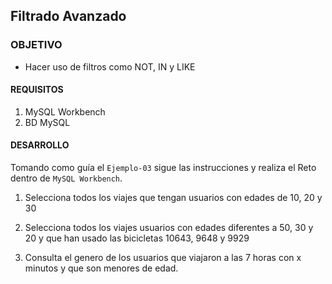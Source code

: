 ## Filtrado Avanzado

### OBJETIVO 
 - Hacer uso de filtros como NOT, IN y LIKE

#### REQUISITOS 
1. MySQL Workbench
2. BD MySQL

#### DESARROLLO

Tomando como guía el `Ejemplo-03` sigue las instrucciones y realiza el Reto dentro de `MySQL Workbench`.

1. Selecciona todos los viajes que tengan usuarios con edades de 10, 20 y 30

2. Selecciona todos los viajes usuarios con edades diferentes a 50, 30 y 20 y que han usado las bicicletas 10643, 9648 y 9929

3. Consulta el genero de los usuarios que viajaron a las 7 horas con x minutos y que son menores de edad. 